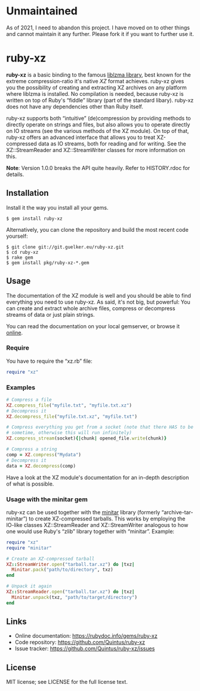 Unmaintained
============

As of 2021, I need to abandon this project. I have moved on to other
things and cannot maintain it any further. Please fork it if you want
to further use it.

ruby-xz
=======

**ruby-xz** is a basic binding to the famous [liblzma library][1],
best known for the extreme compression-ratio it's native *XZ* format
achieves. ruby-xz gives you the possibility of creating and extracting
XZ archives on any platform where liblzma is installed. No compilation
is needed, because ruby-xz is written on top of Ruby's “fiddle” library
(part of the standard libary). ruby-xz does not have any dependencies
other than Ruby itself.

ruby-xz supports both “intuitive” (de)compression by providing methods to
directly operate on strings and files, but also allows you to operate
directly on IO streams (see the various methods of the XZ module). On top
of that, ruby-xz offers an advanced interface that allows you to treat
XZ-compressed data as IO streams, both for reading and for writing. See the
XZ::StreamReader and XZ::StreamWriter classes for more information on this.

**Note**: Version 1.0.0 breaks the API quite heavily. Refer to
HISTORY.rdoc for details.

Installation
------------

Install it the way you install all your gems.

```
$ gem install ruby-xz
```

Alternatively, you can clone the repository and build the most recent
code yourself:

```
$ git clone git://git.guelker.eu/ruby-xz.git
$ cd ruby-xz
$ rake gem
$ gem install pkg/ruby-xz-*.gem
```

Usage
-----

The documentation of the XZ module is well and you should be able to find
everything you need to use ruby-xz. As said, it's not big, but powerful:
You can create and extract whole archive files, compress or decompress
streams of data or just plain strings.

You can read the documentation on your local gemserver, or browse it [online][2].

### Require ###

You have to require the “xz.rb” file:

``` ruby
require "xz"
```

### Examples ###

``` ruby
# Compress a file
XZ.compress_file("myfile.txt", "myfile.txt.xz")
# Decompress it
XZ.decompress_file("myfile.txt.xz", "myfile.txt")

# Compress everything you get from a socket (note that there HAS to be a EOF
# sometime, otherwise this will run infinitely)
XZ.compress_stream(socket){|chunk| opened_file.write(chunk)}

# Compress a string
comp = XZ.compress("Mydata")
# Decompress it
data = XZ.decompress(comp)
```

Have a look at the XZ module's documentation for an in-depth description of
what is possible.

### Usage with the minitar gem ###

ruby-xz can be used together with the [minitar][3] library (formerly
“archive-tar-minitar”) to create XZ-compressed tarballs. This works by
employing the IO-like classes XZ::StreamReader and XZ::StreamWriter
analogous to how one would use Ruby's “zlib” library together with
“minitar”. Example:

``` ruby
require "xz"
require "minitar"

# Create an XZ-compressed tarball
XZ::StreamWriter.open("tarball.tar.xz") do |txz|
  Minitar.pack("path/to/directory", txz)
end

# Unpack it again
XZ::StreamReader.open("tarball.tar.xz") do |txz|
  Minitar.unpack(txz, "path/to/target/directory")
end
```

Links
-----

* Online documentation: https://rubydoc.info/gems/ruby-xz
* Code repository: https://github.com/Quintus/ruby-xz
* Issue tracker: https://github.com/Quintus/ruby-xz/issues

License
-------

MIT license; see LICENSE for the full license text.

[1]: https://tukaani.org/xz/
[2]: https://mg.guelker.eu/projects/ruby-xz/doc
[3]: https://github.com/halostatue/minitar

